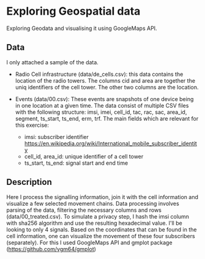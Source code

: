 # Exploring Geospatial data
Exploring Geodata and visualising it using GoogleMaps API.

## Data

I only attached a sample of the data.

- Radio Cell infrastructure (data/de_cells.csv): this data contains the location of the radio towers. The columns cid and area are together the uniq identifiers of the cell tower. The other two columns are the location.

- Events (data/00.csv): These events are snapshots of one device being in one location at a given time. The data consist of multiple CSV files with the following structure: imsi, imei, cell_id, tac, rac, sac, area_id, segment, ts_start, ts_end, erm, trf. The main fields which are relevant for this exercise:
  - imsi: subscriber identifier https://en.wikipedia.org/wiki/International_mobile_subscriber_identity
  - cell_id, area_id: unique identifier of a cell tower
  - ts_start, ts_end: signal start and end time


## Description

Here I process the signalling information, join it with the cell information and visualize a few selected movement chains.
Data processing involves parsing of the data, filtering the necessary columns and rows (data/00_treated.csv).
To simulate a privacy step, I hash the imsi column with sha256 algorithm and use the resulting hexadecimal value.
I'll be looking to only 4 signals.
Based on the coordinates that can be found in the cell information, one can visualize the movement of these four subscribers (separately). For this I used GoogleMaps API and gmplot package (https://github.com/vgm64/gmplot)

